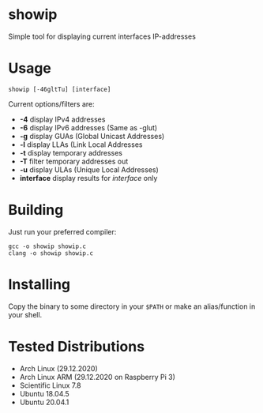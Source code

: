 # showip
Simple tool for displaying current interfaces IP-addresses

# Usage
```
showip [-46gltTu] [interface]
```

Current options/filters are:
* **-4** display IPv4 addresses
* **-6** display IPv6 addresses (Same as -glut)
* **-g** display GUAs (Global Unicast Addresses)
* **-l** display LLAs (Link Local Addresses
* **-t** display temporary addresses
* **-T** filter temporary addresses out
* **-u** display ULAs (Unique Local Addresses)
* **interface** display results for *interface* only

# Building
Just run your preferred compiler:
```
gcc -o showip showip.c
clang -o showip showip.c
```

# Installing
Copy the binary to some directory in your `$PATH` or make an alias/function in your shell.

# Tested Distributions
* Arch Linux (29.12.2020)
* Arch Linux ARM (29.12.2020 on Raspberry Pi 3)
* Scientific Linux 7.8
* Ubuntu 18.04.5
* Ubuntu 20.04.1
